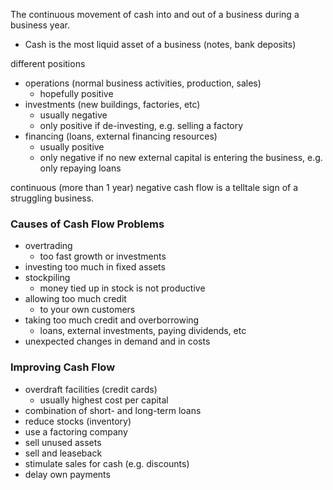The continuous movement of cash into and out of a business during a business year.

- Cash is the most liquid asset of a business (notes, bank deposits)

different positions
- operations (normal business activities, production, sales)
	- hopefully positive
- investments (new buildings, factories, etc)
	- usually negative
	- only positive if de-investing, e.g. selling a factory
- financing (loans, external financing resources)
	- usually positive
	- only negative if no new external capital is entering the business, e.g. only repaying loans

continuous (more than 1 year) negative cash flow is a telltale sign of a struggling business.
### Causes of Cash Flow Problems
- overtrading
	- too fast growth or investments
- investing too much in fixed assets
- stockpiling
	- money tied up in stock is not productive
- allowing too much credit 
	- to your own customers 
- taking too much credit and overborrowing 
	- loans, external investments, paying dividends, etc
- unexpected changes in demand and in costs
### Improving Cash Flow
- overdraft facilities (credit cards)
	- usually highest cost per capital
- combination of short- and long-term loans
- reduce stocks (inventory)
- use a factoring company
- sell unused assets
- sell and leaseback
- stimulate sales for cash (e.g. discounts)
- delay own payments
